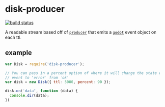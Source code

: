 # disk-producer

[![build
status](https://secure.travis-ci.org/jcrugzz/disk-producer.png)](http://travis-ci.org/jcrugzz/disk-producer)

A readable stream based off of [`producer`][producer] that emits
a [`godot`][godot] event object on each ttl.

## example

```js
var Disk = require('disk-producer');

// You can pass in a percent option of where it will change the state of the
// event to 'error' from 'ok'
var disk = new Disk({ ttl: 5000, percent: 90 });

disk.on('data', function (data) {
  console.dir(data);
})

```

[producer]: https://github.com/jcrugzz/producer
[godot]: https://github.com/nodejitsu/godot
